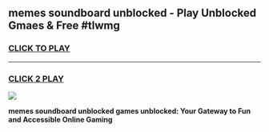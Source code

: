 
## memes soundboard unblocked - Play Unblocked Gmaes & Free #tlwmg
<h3>
<a href="https://news.freeplayer.one?title=memes_soundboard_unblocked&ref=26F">CLICK TO PLAY</a></h3>
<hr>

<h3>
<a href="https://news.freeplayer.one?title=memes_soundboard_unblocked&ref=26F">CLICK 2 PLAY</a>
  
</h3>

<a href="https://news.freeplayer.one?title=memes_soundboard_unblocked&ref=26F/"><img src="https://clearcache.store/games.png"></a>


**memes soundboard unblocked games unblocked: Your Gateway to Fun and Accessible Online Gaming**
